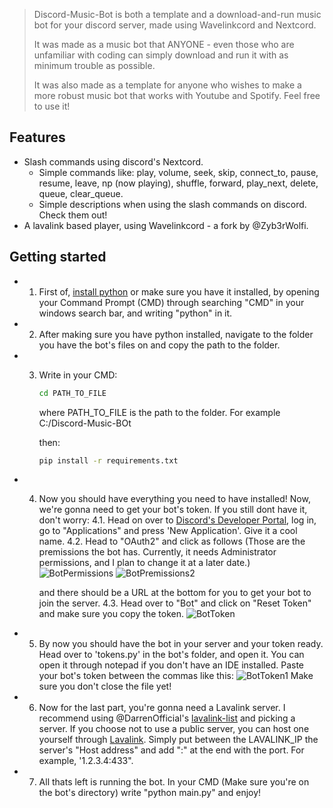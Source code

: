 > Discord-Music-Bot is both a template and a download-and-run music bot for your discord server, made using Wavelinkcord and Nextcord.
> 
> It was made as a music bot that ANYONE - even those who are unfamiliar with coding can simply download and run it with as minimum trouble as possible.
> 
> It was also made as a template for anyone who wishes to make a more robust music bot that works with Youtube and Spotify. Feel free to use it!
> 



## Features <!-- omit in toc -->

- Slash commands using discord's Nextcord.
  - Simple commands like: play, volume, seek, skip, connect_to, pause, resume, leave, np (now playing), shuffle, forward, play_next, delete, queue, clear_queue.
  - Simple descriptions when using the slash commands on discord. Check them out!
- A lavalink based player, using Wavelinkcord - a fork by @Zyb3rWolfi.


## Getting started <!-- omit in toc -->

- 1. First of, [install python](https://www.python.org/downloads/) or make sure you have it installed, by opening your Command Prompt (CMD) through searching "CMD" in your windows search bar, and writing "python" in it.
- 2. After making sure you have python installed, navigate to the folder you have the bot's files on and copy the path to the folder.
- 3. Write in your CMD:
     ```bash
     cd PATH_TO_FILE
     ```
     where PATH_TO_FILE is the path to the folder. For example C:/Discord-Music-BOt

     then:

     ```bash
     pip install -r requirements.txt
     ```
- 4. Now you should have everything you need to have installed! Now, we're gonna need to get your bot's token. If you still dont have it, don't worry:
     4.1. Head on over to [Discord's Developer Portal](https://discord.com/developers/docs/intro), log in, go to "Applications" and press 'New Application'. Give it a cool name.
     4.2. Head to "OAuth2" and click as follows (Those are the premissions the bot has. Currently, it needs Administrator permissions, and I plan to change it at a later date.)
     ![BotPermissions](https://imgur.com/ScHscuP)
     ![BotPremissions2](https://imgur.com/dIG7vWO)

     and there should be a URL at the bottom for you to get your bot to join the server.
     4.3. Head over to "Bot" and click on "Reset Token" and make sure you copy the token.
     ![BotToken](https://imgur.com/K8DluNV)
- 5. By now you should have the bot in your server and your token ready. Head over to 'tokens.py' in the bot's folder, and open it. You can open it through notepad if you don't have an IDE installed.
     Paste your bot's token between the commas like this:
     ![BotToken1](https://imgur.com/wEZLS2F)
     Make sure you don't close the file yet!
- 6. Now for the last part, you're gonna need a Lavalink server. I recommend using @DarrenOfficial's [lavalink-list](https://lavalink.darrennathanael.com/SSL/lavalink-with-ssl/) and picking a server.
     If you choose not to use a public server, you can host one yourself through [Lavalink](https://github.com/lavalink-devs/Lavalink).
     Simply put between the LAVALINK_IP the server's "Host address" and add ":" at the end with the port. For example, '1.2.3.4:433".
- 7. All thats left is running the bot. In your CMD (Make sure you're on the bot's directory) write "python main.py" and enjoy!

     
     
     
     
     
